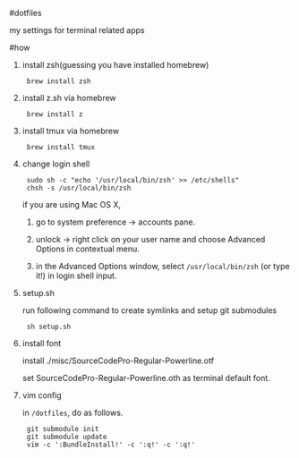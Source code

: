 #dotfiles

my settings for terminal related apps

#how

1. install zsh(guessing you have installed homebrew)

        brew install zsh

2. install z.sh via homebrew

        brew install z

3. install tmux via homebrew

        brew install tmux

4. change login shell

        sudo sh -c "echo '/usr/local/bin/zsh' >> /etc/shells"
        chsh -s /usr/local/bin/zsh

    if you are using Mac OS X, 
    
    1. go to system preference -> accounts pane.
    
    2. unlock -> right click on your user name and choose Advanced Options in contextual menu.
    
    3. in the Advanced Options window, select `/usr/local/bin/zsh` (or type it!) in login shell input.

5. setup.sh 

    run following command to create symlinks and setup git submodules

        sh setup.sh

6. install font

    install ./misc/SourceCodePro-Regular-Powerline.otf

    set SourceCodePro-Regular-Powerline.oth as terminal default font.

7. vim config

    in `/dotfiles`, do as follows.

        git submodule init
        git submodule update
        vim -c ':BundleInstall!' -c ':q!' -c ':q!'
